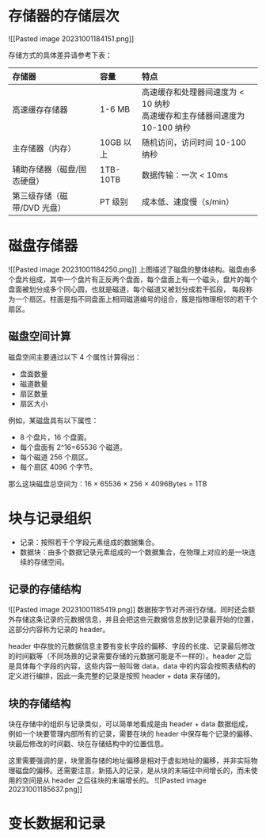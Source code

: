# 存储器的存储层次
![[Pasted image 20231001184151.png]]

存储方式的具体差异请参考下表：

|存储器|容量|特点|
|:--|:--|:--|
|高速缓存存储器|1-6 MB|高速缓存和处理器间速度为 < 10 纳秒<br>高速缓存和主存储器间速度为 10-100 纳秒|
|主存储器（内存）|10GB 以上|随机访问，访问时间 10-100 纳秒|
|辅助存储器（磁盘/固态硬盘）|1TB-10TB|数据传输：一次 < 10ms|
|第三级存储（磁带/DVD 光盘）|PT 级别|成本低、速度慢（s/min）|

# 磁盘存储器
![[Pasted image 20231001184250.png]]
上图描述了磁盘的整体结构。磁盘由多个盘片组成，其中一个盘片有正反两个盘面，每个盘面上有一个磁头，盘片的每个盘面被划分成多个同心圆，也就是磁道，每个磁道又被划分成若干弧段， 每段称为一个扇区。柱面是指不同盘面上相同磁道编号的组合，簇是指物理相邻的若干个扇区。

## 磁盘空间计算
磁盘空间主要通过以下 4 个属性计算得出：
- 盘面数量
- 磁道数量
- 扇区数量
- 扇区大小

例如，某磁盘具有以下属性：
- 8 个盘片，16 个盘面。
- 每个盘面有 2^16=65536 个磁道。
- 每个磁道 256 个扇区。
- 每个扇区 4096 个字节。

那么这块磁盘总空间为：16 × 65536 × 256 × 4096Bytes = 1TB

# 块与记录组织
- 记录：按照若干个字段元素组成的数据集合。
- 数据块：由多个数据记录元素组成的一个数据集合，在物理上对应的是一块连续的存储空间。

## 记录的存储结构
![[Pasted image 20231001185419.png]]
数据按字节对齐进行存储。同时还会额外存储这条记录的元数据信息，并且会把这些元数据信息放到记录最开始的位置，这部分内容称为记录的 header。

header 中存放的元数据信息主要有变长字段的偏移、字段的长度、记录最后修改的时间戳等（不同场景的记录需要存储的元数据可能是不一样的）。header 之后是具体每个字段的内容，这些内容一般叫做 data，data 中的内容会按照表结构的定义进行编排，因此一条完整的记录是按照 header + data 来存储的。

## 块的存储结构
块在存储中的组织与记录类似，可以简单地看成是由 header + data 数据组成，例如一个块要管理内部所有的记录，需要在块的 header 中保存每个记录的偏移、块最后修改的时间戳、块在存储结构中的位置信息。

这里需要强调的是，块里面存储的地址偏移是相对于虚拟地址的偏移，并非实际物理磁盘的偏移。还需要注意，新插入的记录，是从块的末端往中间增长的，而未使用的空间是从 header 之后往块的末端增长的。
![[Pasted image 20231001185637.png]]

# 变长数据和记录


